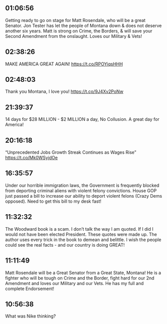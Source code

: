 ## 01:06:56
Getting ready to go on stage for Matt Rosendale, who will be a great Senator. Jon Tester has let the people of Montana down &amp; does not deserve another six years. Matt is strong on Crime, the Borders, &amp; will save your Second Amendment from the onslaught. Loves our Military &amp; Vets!
## 02:38:26
MAKE AMERICA GREAT AGAIN! https://t.co/RPOYiqsHHH
## 02:48:03
Thank you Montana, I love you! https://t.co/9J4Xv2PoNw
## 21:39:37
14 days for $28 MILLION - $2 MILLION a day, No Collusion. A great day for America!
## 20:16:18
“Unprecedented Jobs Growth Streak Continues as Wages Rise” https://t.co/Mk0WSyjdOe
## 16:35:57
Under our horrible immigration laws, the Government is frequently blocked from deporting criminal aliens with violent felony convictions. House GOP just passed a bill to increase our ability to deport violent felons (Crazy Dems opposed). Need to get this bill to my desk fast!
## 11:32:32
The Woodward book is a scam. I don’t talk the way I am quoted. If I did I would not have been elected President. These quotes were made up. The author uses every trick in the book to demean and belittle. I wish the people could see the real facts - and our country is doing GREAT!
## 11:11:49
Matt Rosendale will be a Great Senator from a Great State, Montana! He is a fighter who will be tough on Crime and the Border, fight hard for our 2nd Amendment and loves our Military and our Vets. He has my full and complete Endorsement!
## 10:56:38
What was Nike thinking?
